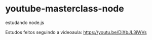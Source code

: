 # youtube-masterclass-node
estudando node.js

Estudos feitos seguindo a videoaula:
https://youtu.be/DiXbJL3iWVs
